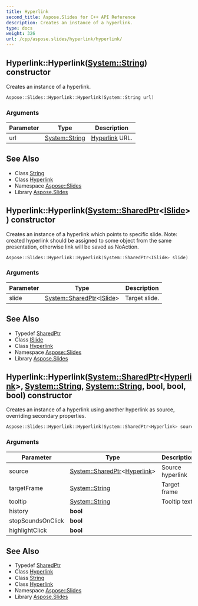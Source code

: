 ```yaml
---
title: Hyperlink
second_title: Aspose.Slides for C++ API Reference
description: Creates an instance of a hyperlink.
type: docs
weight: 326
url: /cpp/aspose.slides/hyperlink/hyperlink/
---
```

## Hyperlink::Hyperlink([System::String](../../../system/string/)) constructor


Creates an instance of a hyperlink.

```cpp
Aspose::Slides::Hyperlink::Hyperlink(System::String url)
```


### Arguments

| Parameter | Type | Description |
| --- | --- | --- |
| url | [System::String](../../../system/string/) | [Hyperlink](../) URL. |

## See Also

* Class [String](../../../system/string/)
* Class [Hyperlink](../)
* Namespace [Aspose::Slides](../../)
* Library [Aspose.Slides](../../../)
## Hyperlink::Hyperlink([System::SharedPtr](../../../system/sharedptr/)\<[ISlide](../../islide/)\>) constructor


Creates an instance of a hyperlink which points to specific slide. Note: created hyperlink should be assigned to some object from the same presentation, otherwise link will be saved as NoAction.

```cpp
Aspose::Slides::Hyperlink::Hyperlink(System::SharedPtr<ISlide> slide)
```


### Arguments

| Parameter | Type | Description |
| --- | --- | --- |
| slide | [System::SharedPtr](../../../system/sharedptr/)\<[ISlide](../../islide/)\> | Target slide. |

## See Also

* Typedef [SharedPtr](../../../system/sharedptr/)
* Class [ISlide](../../islide/)
* Class [Hyperlink](../)
* Namespace [Aspose::Slides](../../)
* Library [Aspose.Slides](../../../)
## Hyperlink::Hyperlink([System::SharedPtr](../../../system/sharedptr/)\<[Hyperlink](../)\>, [System::String](../../../system/string/), [System::String](../../../system/string/), **bool**, **bool**, **bool**) constructor


Creates an instance of a hyperlink using another hyperlink as source, overriding secondary properties.

```cpp
Aspose::Slides::Hyperlink::Hyperlink(System::SharedPtr<Hyperlink> source, System::String targetFrame, System::String tooltip, bool history, bool stopSoundsOnClick, bool highlightClick)
```


### Arguments

| Parameter | Type | Description |
| --- | --- | --- |
| source | [System::SharedPtr](../../../system/sharedptr/)\<[Hyperlink](../)\> | Source hyperlink |
| targetFrame | [System::String](../../../system/string/) | Target frame |
| tooltip | [System::String](../../../system/string/) | Tooltip text |
| history | **bool** |  |
| stopSoundsOnClick | **bool** |  |
| highlightClick | **bool** |  |

## See Also

* Typedef [SharedPtr](../../../system/sharedptr/)
* Class [Hyperlink](../)
* Class [String](../../../system/string/)
* Class [Hyperlink](../)
* Namespace [Aspose::Slides](../../)
* Library [Aspose.Slides](../../../)

